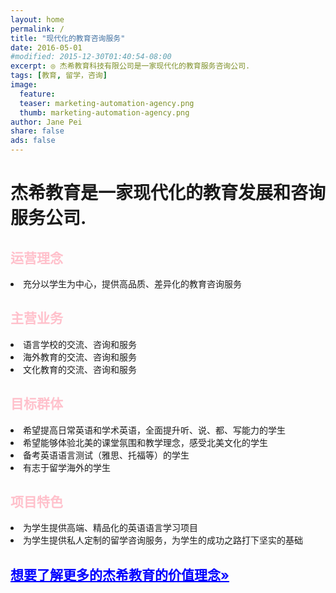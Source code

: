 ```yaml
---
layout: home
permalink: /
title: "现代化的教育咨询服务"
date: 2016-05-01
#modified: 2015-12-30T01:40:54-08:00
excerpt: ◎ 杰希教育科技有限公司是一家现代化的教育服务咨询公司.
tags: [教育, 留学，咨询]
image:
  feature:
  teaser: marketing-automation-agency.png
  thumb: marketing-automation-agency.png
author: Jane Pei
share: false
ads: false
---
```

<h1 class="strapline">杰希教育是一家现代化的教育发展和咨询服务公司.</h1>
<div class="tiles">
  <div class="tile">
    <h2 class="post-title" style="color: pink">运营理念</h2>
    <p class="post-excerpt"> <li>充分以学生为中心，提供高品质、差异化的教育咨询服务</li></p>
  </div>
  <div class="tile">
    <h2 class="post-title" style="color: pink">主营业务</h2>
    <p class="post-excerpt"><li>语言学校的交流、咨询和服务</li>
    <li>海外教育的交流、咨询和服务</li>
    <li>文化教育的交流、咨询和服务</li></p>
  </div>
  <div class="tile">
    <h2 class="post-title" style="color: pink">目标群体</h2>
    <p class="post-excerpt"><li>希望提高日常英语和学术英语，全面提升听、说、都、写能力的学生</li>
    <li>希望能够体验北美的课堂氛围和教学理念，感受北美文化的学生</li>
    <li>备考英语语言测试（雅思、托福等）的学生</li>
    <li>有志于留学海外的学生</li></p>
  </div>
  <div class="tile">
    <h2 class="post-title" style="color: pink">项目特色</h2>
    <p class="post-excerpt">
    <li>为学生提供高端、精品化的英语语言学习项目</li>
    <li>为学生提供私人定制的留学咨询服务，为学生的成功之路打下坚实的基础</li></p>
  </div>
  <div class="tile">
    <a href="{{ site.url }}/value-prop/"><h2 id="learn" class="post-title animated infinite pulse" style="color: blue; text-decoration: underline">想要了解更多的杰希教育的价值理念»</h2></a>
  </div>
</div>


